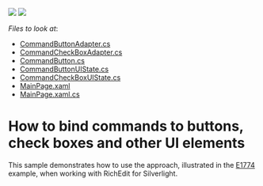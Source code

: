 <!-- default badges list -->
[![](https://img.shields.io/badge/Open_in_DevExpress_Support_Center-FF7200?style=flat-square&logo=DevExpress&logoColor=white)](https://supportcenter.devexpress.com/ticket/details/E1942)
[![](https://img.shields.io/badge/📖_How_to_use_DevExpress_Examples-e9f6fc?style=flat-square)](https://docs.devexpress.com/GeneralInformation/403183)
<!-- default badges end -->
<!-- default file list -->
*Files to look at*:

* [CommandButtonAdapter.cs](./CS/SilverlightApplication102/CommandUIBindings/Adapters/CommandButtonAdapter.cs)
* [CommandCheckBoxAdapter.cs](./CS/SilverlightApplication102/CommandUIBindings/Adapters/CommandCheckBoxAdapter.cs)
* [CommandButton.cs](./CS/SilverlightApplication102/CommandUIBindings/Controls/CommandButton.cs)
* [CommandButtonUIState.cs](./CS/SilverlightApplication102/CommandUIBindings/UIState/CommandButtonUIState.cs)
* [CommandCheckBoxUIState.cs](./CS/SilverlightApplication102/CommandUIBindings/UIState/CommandCheckBoxUIState.cs)
* [MainPage.xaml](./CS/SilverlightApplication102/MainPage.xaml)
* [MainPage.xaml.cs](./CS/SilverlightApplication102/MainPage.xaml.cs)
<!-- default file list end -->
# How to bind commands to buttons, check boxes and other UI elements


<p>This sample demonstrates how to use the approach, illustrated in the <a href="https://www.devexpress.com/Support/Center/p/E1774">E1774</a> example, when working with RichEdit for Silverlight.</p>

<br/>


